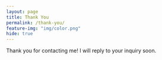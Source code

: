```yaml
---
layout: page
title: Thank You
permalink: /thank-you/
feature-img: "img/color.png"
hide: true
---
```


Thank you for contacting me!  I will reply to your inquiry soon.
